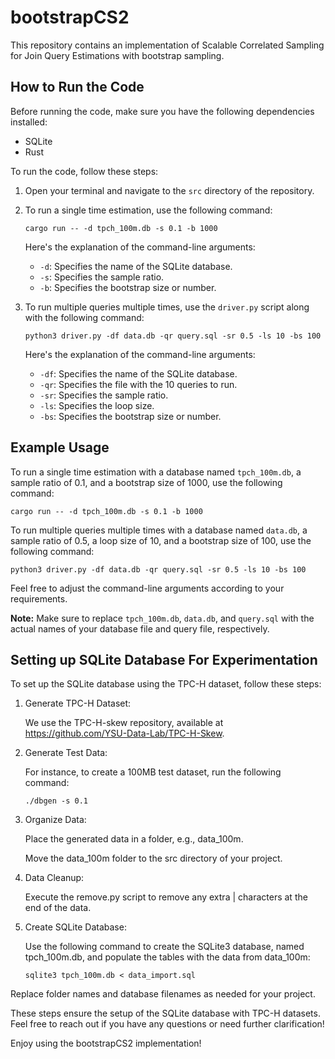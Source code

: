 # bootstrapCS2

This repository contains an implementation of Scalable Correlated Sampling for Join Query Estimations with bootstrap sampling.

## How to Run the Code

Before running the code, make sure you have the following dependencies installed:

- SQLite
- Rust

To run the code, follow these steps:

1. Open your terminal and navigate to the `src` directory of the repository.

2. To run a single time estimation, use the following command:

   ```
   cargo run -- -d tpch_100m.db -s 0.1 -b 1000
   ```

   Here's the explanation of the command-line arguments:

   - `-d`: Specifies the name of the SQLite database.
   - `-s`: Specifies the sample ratio.
   - `-b`: Specifies the bootstrap size or number.

3. To run multiple queries multiple times, use the `driver.py` script along with the following command:

   ```
   python3 driver.py -df data.db -qr query.sql -sr 0.5 -ls 10 -bs 100
   ```

   Here's the explanation of the command-line arguments:

   - `-df`: Specifies the name of the SQLite database.
   - `-qr`: Specifies the file with the 10 queries to run.
   - `-sr`: Specifies the sample ratio.
   - `-ls`: Specifies the loop size.
   - `-bs`: Specifies the bootstrap size or number.

## Example Usage

To run a single time estimation with a database named `tpch_100m.db`, a sample ratio of 0.1, and a bootstrap size of 1000, use the following command:

```
cargo run -- -d tpch_100m.db -s 0.1 -b 1000
```

To run multiple queries multiple times with a database named `data.db`, a sample ratio of 0.5, a loop size of 10, and a bootstrap size of 100, use the following command:

```
python3 driver.py -df data.db -qr query.sql -sr 0.5 -ls 10 -bs 100
```

Feel free to adjust the command-line arguments according to your requirements.

**Note:** Make sure to replace `tpch_100m.db`, `data.db`, and `query.sql` with the actual names of your database file and query file, respectively.

## Setting up SQLite Database For Experimentation

To set up the SQLite database using the TPC-H dataset, follow these steps:

1. Generate TPC-H Dataset:

   We use the TPC-H-skew repository, available at https://github.com/YSU-Data-Lab/TPC-H-Skew.

2. Generate Test Data:

   For instance, to create a 100MB test dataset, run the following command:
   
   ```
   ./dbgen -s 0.1
   ```
   
4. Organize Data:
   
   Place the generated data in a folder, e.g., data_100m.
   
   Move the data_100m folder to the src directory of your project.

6. Data Cleanup:

   Execute the remove.py script to remove any extra | characters at the end of the data.

8. Create SQLite Database:

   Use the following command to create the SQLite3 database, named tpch_100m.db, and populate the tables with the data from data_100m:
   
   ```
   sqlite3 tpch_100m.db < data_import.sql
   ```
   
Replace folder names and database filenames as needed for your project.

These steps ensure the setup of the SQLite database with TPC-H datasets. Feel free to reach out if you have any questions or need further clarification!

Enjoy using the bootstrapCS2 implementation!
